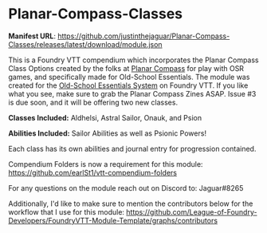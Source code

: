 # Planar-Compass-Classes

**Manifest URL**: https://github.com/justinthejaguar/Planar-Compass-Classes/releases/latest/download/module.json

This is a Foundry VTT compendium which incorporates the Planar Compass Class Options created by the folks at [Planar Compass](https://www.planarcompass.com/) for play with OSR games, and specifically made for Old-School Essentials. The module was created for the  [Old-School Essentials System](https://foundryvtt.com/packages/ose) on Foundry VTT. If you like what you see, make sure to grab the Planar Compass Zines ASAP. Issue #3 is due soon, and it will be offering two new classes.

**Classes Included:**
Aldhelsi, Astral Sailor, Onauk, and Psion

**Abilities Included:**
Sailor Abilities as well as Psionic Powers!

Each class has its own abilities and journal entry for progression contained.

Compendium Folders is now a requirement for this module: https://github.com/earlSt1/vtt-compendium-folders

For any questions on the module reach out on Discord to: Jaguar#8265

Additionally, I'd like to make sure to mention the contributors below for the workflow that I use for this module: https://github.com/League-of-Foundry-Developers/FoundryVTT-Module-Template/graphs/contributors
